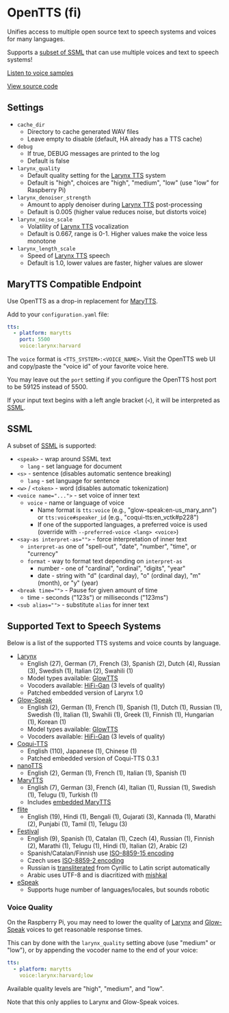 # OpenTTS (fi)

Unifies access to multiple open source text to speech systems and voices for many languages.

Supports a [subset of SSML](#ssml) that can use multiple voices and text to speech systems!

[Listen to voice samples](https://synesthesiam.github.io/opentts/)

[View source code](https://github.com/synesthesiam/opentts)

## Settings

* `cache_dir`
    * Directory to cache generated WAV files
    * Leave empty to disable (default, HA already has a TTS cache)
* `debug`
    * If true, DEBUG messages are printed to the log
    * Default is false
* `larynx_quality`
    * Default quality setting for the [Larynx TTS](https://github.com/rhasspy/larynx) system
    * Default is "high", choices are "high", "medium", "low" (use "low" for Raspberry Pi)
* `larynx_denoiser_strength`
    * Amount to apply denoiser during [Larynx TTS](https://github.com/rhasspy/larynx) post-processing
    * Default is 0.005 (higher value reduces noise, but distorts voice)
* `larynx_noise_scale`
    * Volatility of [Larynx TTS](https://github.com/rhasspy/larynx) vocalization
    * Default is 0.667, range is 0-1. Higher values make the voice less monotone
* `larynx_length_scale`
    * Speed of [Larynx TTS](https://github.com/rhasspy/larynx) speech
    * Default is 1.0, lower values are faster, higher values are slower

## MaryTTS Compatible Endpoint

Use OpenTTS as a drop-in replacement for [MaryTTS](https://www.home-assistant.io/integrations/marytts/).

Add to your `configuration.yaml` file:

```yaml
tts:
  - platform: marytts
    port: 5500
    voice:larynx:harvard
```

The `voice` format is `<TTS_SYSTEM>:<VOICE_NAME>`. Visit the OpenTTS web UI and copy/paste the "voice id" of your favorite voice here.

You may leave out the `port` setting if you configure the OpenTTS host port to be 59125 instead of 5500.

If your input text begins with a left angle bracket (`<`), it will be interpreted as [SSML](#ssml).

## SSML

A subset of [SSML](https://www.w3.org/TR/speech-synthesis11/) is supported:

* `<speak>` - wrap around SSML text
    * `lang` - set language for document
* `<s>` - sentence (disables automatic sentence breaking)
    * `lang` - set language for sentence
* `<w>` / `<token>` - word (disables automatic tokenization)
* `<voice name="...">` - set voice of inner text
    * `voice` - name or language of voice
        * Name format is `tts:voice` (e.g., "glow-speak:en-us_mary_ann") or `tts:voice#speaker_id` (e.g., "coqui-tts:en_vctk#p228")
        * If one of the supported languages, a preferred voice is used (override with `--preferred-voice <lang> <voice>`)
* `<say-as interpret-as="">` - force interpretation of inner text
    * `interpret-as` one of "spell-out", "date", "number", "time", or "currency"
    * `format` - way to format text depending on `interpret-as`
        * number - one of "cardinal", "ordinal", "digits", "year"
        * date - string with "d" (cardinal day), "o" (ordinal day), "m" (month), or "y" (year)
* `<break time="">` - Pause for given amount of time
    * time - seconds ("123s") or milliseconds ("123ms")
* `<sub alias="">` - substitute `alias` for inner text

## Supported Text to Speech Systems

Below is a list of the supported TTS systems and voice counts by language.

* [Larynx](https://github.com/rhasspy/larynx-runtime)
    * English (27), German (7), French (3), Spanish (2), Dutch (4), Russian (3), Swedish (1), Italian (2), Swahili (1)
    * Model types available: [GlowTTS](https://github.com/rhasspy/glow-tts-train)
    * Vocoders available: [HiFi-Gan](https://github.com/rhasspy/hifi-gan-train) (3 levels of quality)
    * Patched embedded version of Larynx 1.0
* [Glow-Speak](https://github.com/rhasspy/glow-speak)
    * English (2), German (1), French (1), Spanish (1), Dutch (1), Russian (1), Swedish (1), Italian (1), Swahili (1), Greek (1), Finnish (1), Hungarian (1), Korean (1)
    * Model types available: [GlowTTS](https://github.com/rhasspy/glow-tts-train)
    * Vocoders available: [HiFi-Gan](https://github.com/rhasspy/hifi-gan-train) (3 levels of quality)
* [Coqui-TTS](https://github.com/coqui-ai/TTS)
    * English (110), Japanese (1), Chinese (1)
    * Patched embedded version of Coqui-TTS 0.3.1
* [nanoTTS](https://github.com/gmn/nanotts)
    * English (2), German (1), French (1), Italian (1), Spanish (1)
* [MaryTTS](http://mary.dfki.de)
    * English (7), German (3), French (4), Italian (1), Russian (1), Swedish (1), Telugu (1), Turkish (1)
    * Includes [embedded MaryTTS](https://github.com/synesthesiam/marytts-txt2wav)
* [flite](http://www.festvox.org/flite)
    * English (19), Hindi (1), Bengali (1), Gujarati (3), Kannada (1), Marathi (2), Punjabi (1), Tamil (1), Telugu (3)
* [Festival](http://www.cstr.ed.ac.uk/projects/festival/)
    * English (9), Spanish (1), Catalan (1), Czech (4), Russian (1), Finnish (2), Marathi (1), Telugu (1), Hindi (1), Italian (2), Arabic (2)
    * Spanish/Catalan/Finnish use [ISO-8859-15 encoding](https://en.wikipedia.org/wiki/ISO/IEC_8859-15)
    * Czech uses [ISO-8859-2 encoding](https://en.wikipedia.org/wiki/ISO/IEC_8859-2)
    * Russian is [transliterated](https://pypi.org/project/transliterate/) from Cyrillic to Latin script automatically
    * Arabic uses UTF-8 and is diacritized with [mishkal](https://github.com/linuxscout/mishkal)
* [eSpeak](http://espeak.sourceforge.net)
    * Supports huge number of languages/locales, but sounds robotic

###  Voice Quality

On the Raspberry Pi, you may need to lower the quality of [Larynx](https://github.com/rhasspy/larynx) and [Glow-Speak](https://github.com/rhasspy/glow-speak) voices to get reasonable response times.

This can by done with the `larynx_quality` setting above (use "medium" or "low"), or by appending the vocoder name to the end of your voice:

```yaml
tts:
  - platform: marytts
    voice:larynx:harvard;low
```

Available quality levels are "high", "medium", and "low".

Note that this only applies to Larynx and Glow-Speak voices.
